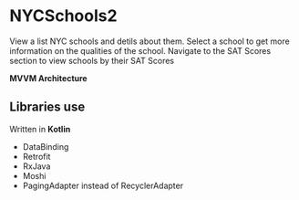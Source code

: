 # NYCSchools2
View a list NYC schools and detils about them.
Select a school to get more information on the qualities of the school.
Navigate to the SAT Scores section to view schools by their SAT Scores

**MVVM Architecture**

## Libraries use
Written in **Kotlin**

- DataBinding
- Retrofit
- RxJava
- Moshi
- PagingAdapter instead of RecyclerAdapter
